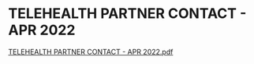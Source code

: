 # TELEHEALTH PARTNER CONTACT - APR 2022

[TELEHEALTH PARTNER CONTACT - APR 2022.pdf](TELEHEALTH%20PARTNER%20CONTACT%20-%20APR%202022%20b937def7767942a68502ed49623816cb/TELEHEALTH_PARTNER_CONTACT_-_APR_2022.pdf)